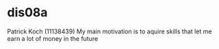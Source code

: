 # dis08a
Patrick Koch (11138439)
My main motivation is to aquire skills that let me earn a lot of money in the future
